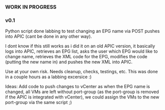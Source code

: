 ### WORK IN PROGRESS ###
### v0.1 ###
Python script done  labbing to test changing an EPG name via POST pushes into APIC (cant be done in any other way).

I dont know if this still works as i did it on an old APIC version, it basically logs into APIC, retrieves an EPG list, asks the user
which EPG would like to change name, retrieves the XML code for the EPG, modifies the code (putting the new name in) and pushes the new XML
into APIC.

Use at your own risk. Needs cleanup, checks, testings, etc. This was done in a couple hours as a labbing excersice :)

Ideas: Add code to push changes to vCenter as when the EPG name is changed, all VMs are left without port-group (as the port-group is removed if the APIC is integrated with vCenter), we could assign the VMs to the new port-group via the same script ;)
